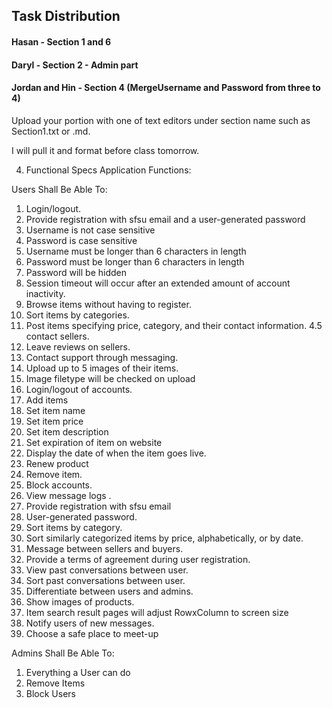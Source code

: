 ## Task Distribution

#### Hasan - Section 1 and 6

#### Daryl - Section 2 - Admin part

#### Jordan and Hin - Section 4 (MergeUsername and Password from three to 4)


Upload your portion with one of text editors under section name such as Section1.txt or .md. 

I will pull it and format before class tomorrow. 

4. Functional Specs 
Application Functions: 

Users Shall Be Able To:
1. Login/logout.
2. Provide registration with sfsu email and a user-generated password
3. Username is not case sensitive
4. Password is case sensitive
5. Username must be longer than 6 characters in length
6. Password must be longer than 6 characters in length 
7. Password will be hidden
8. Session timeout will occur after an extended amount of account inactivity.
9. Browse items without having to register.
10. Sort items by categories.
11. Post items specifying price, category, and their contact information. 4.5 contact sellers.
12. Leave reviews on sellers.
13. Contact support through messaging.
14. Upload up to 5 images of their items.
15. Image filetype will be checked on upload
16. Login/logout of accounts.
17. Add items
18. Set item name
19. Set item price
20. Set item description
21. Set expiration of item on website
22. Display the date of when the item goes live.
23. Renew product
24. Remove item.
25. Block accounts.
26. View message logs .
27. Provide registration with sfsu email
28. User-generated password.
29. Sort items by category.
30. Sort similarly categorized items by price, alphabetically, or by date.
31. Message between sellers and buyers.
32. Provide a terms of agreement during user registration.
33. View past conversations between user.
34. Sort past conversations between user.
35. Differentiate between users and admins.
36. Show images of products.
37. Item search result pages will adjust RowxColumn to screen size
38. Notify users of new messages.
39. Choose a safe place to meet-up

Admins Shall Be Able To:
1. Everything a User can do
2. Remove Items
3. Block Users


